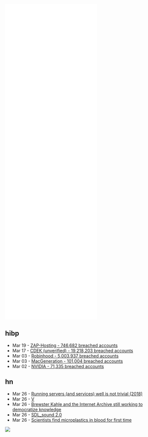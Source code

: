 ![Metrics](https://raw.githubusercontent.com/phixion/phixion/master/metrics.svg)

## hibp

<!--
for https://github.com/phixion/phixion/blob/main/.github/workflows/feeds.yml
-->
<!--START_SECTION:haveibeenpwnd-->
- Mar 19 - [ZAP-Hosting - 746,682 breached accounts](https://haveibeenpwned.com/PwnedWebsites#ZAPHosting)
- Mar 17 - [CDEK (unverified) - 19,218,203 breached accounts](https://haveibeenpwned.com/PwnedWebsites#CDEK)
- Mar 03 - [Robinhood - 5,003,937 breached accounts](https://haveibeenpwned.com/PwnedWebsites#Robinhood)
- Mar 03 - [MacGeneration - 101,004 breached accounts](https://haveibeenpwned.com/PwnedWebsites#MacGeneration)
- Mar 02 - [NVIDIA - 71,335 breached accounts](https://haveibeenpwned.com/PwnedWebsites#NVIDIA)
<!--END_SECTION:haveibeenpwnd-->

## hn

<!--
for https://github.com/phixion/phixion/blob/main/.github/workflows/feeds.yml
-->
<!--START_SECTION:hn-->
- Mar 26 - [Running servers (and services) well is not trivial (2018)](https://utcc.utoronto.ca/~cks/space/blog/sysadmin/RunningServersNotTrivial)
- Mar 26 - [V](https://github.com/vlang/v)
- Mar 26 - [Brewster Kahle and the Internet Archive still working to democratize knowledge](https://www.niemanlab.org/2022/03/after-25-years-brewster-kahle-and-the-internet-archive-are-still-working-to-democratize-knowledge/)
- Mar 26 - [SDL_sound 2.0](https://github.com/icculus/SDL_sound/releases/tag/v2.0.1)
- Mar 26 - [Scientists find microplastics in blood for first time](https://phys.org/news/2022-03-scientists-microplastics-blood.html)
<!--END_SECTION:hn-->

<!--
for https://yhype.me
-->
![](https://hit.yhype.me/github/profile?user_id=13013670)
